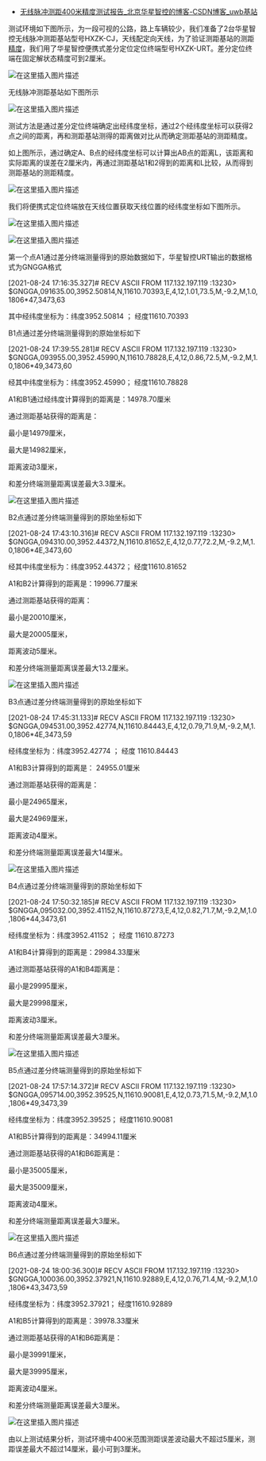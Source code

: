 - [无线脉冲测距400米精度测试报告_北京华星智控的博客-CSDN博客_uwb基站](https://blog.csdn.net/qq_35699674/article/details/119922017?spm=1001.2014.3001.5502)

测试环境如下图所示，为一段可视的公路，路上车辆较少，我们准备了2台华星智控无线脉冲测距基站型号HXZK-CJ，天线配定向天线，为了验证测距基站的测距[精度](https://so.csdn.net/so/search?q=精度&spm=1001.2101.3001.7020)，我们用了华星智控便携式差分定位定位终端型号HXZK-URT。差分定位终端在固定解状态精度可到2厘米。

![在这里插入图片描述](https://img-blog.csdnimg.cn/28494b1a28da4100bf2ad14e720b4dd3.png?x-oss-process=image/watermark,type_ZmFuZ3poZW5naGVpdGk,shadow_10,text_Q1NETiBA5YyX5Lqs5Y2O5pif5pm65o6n,size_28,color_FFFFFF,t_70,g_se,x_16#pic_center)

无线脉冲测距基站如下图所示

![在这里插入图片描述](https://img-blog.csdnimg.cn/033aeeb83a26411da4098b8bae05ba12.png?x-oss-process=image/watermark,type_ZmFuZ3poZW5naGVpdGk,shadow_10,text_Q1NETiBA5YyX5Lqs5Y2O5pif5pm65o6n,size_23,color_FFFFFF,t_70,g_se,x_16#pic_center)

测试方法是通过差分定位终端确定出经纬度坐标，通过2个经纬度坐标可以获得2点之间的距离，再和测距基站测得的距离做对比从而确定测距基站的测距精度。

如上图所示，通过确定A、B点的经纬度坐标可以计算出AB点的距离L，该距离和实际距离的误差在2厘米内，再通过测距基站1和2得到的距离和L比较，从而得到测距基站的测距精度。

![在这里插入图片描述](https://img-blog.csdnimg.cn/f09f8918a25642eeab1146a819bc2420.png?x-oss-process=image/watermark,type_ZmFuZ3poZW5naGVpdGk,shadow_10,text_Q1NETiBA5YyX5Lqs5Y2O5pif5pm65o6n,size_23,color_FFFFFF,t_70,g_se,x_16#pic_center)

我们将便携式定位终端放在天线位置获取天线位置的经纬度坐标如下图所示。

![在这里插入图片描述](https://img-blog.csdnimg.cn/f89ac8c587a345fda0a900b76b0c553d.png?x-oss-process=image/watermark,type_ZmFuZ3poZW5naGVpdGk,shadow_10,text_Q1NETiBA5YyX5Lqs5Y2O5pif5pm65o6n,size_23,color_FFFFFF,t_70,g_se,x_16#pic_center)

![在这里插入图片描述](https://img-blog.csdnimg.cn/903a53e042d74e2b87b8c4cf1504a52f.png?x-oss-process=image/watermark,type_ZmFuZ3poZW5naGVpdGk,shadow_10,text_Q1NETiBA5YyX5Lqs5Y2O5pif5pm65o6n,size_23,color_FFFFFF,t_70,g_se,x_16#pic_center)

第一个点A1通过差分终端测量得到的原始数据如下，华星智控URT输出的数据格式为GNGGA格式

[2021-08-24 17:16:35.327]# RECV ASCII FROM 117.132.197.119 :13230>
$GNGGA,091635.00,3952.50814,N,11610.70393,E,4,12,1.01,73.5,M,-9.2,M,1.0,1806*47,3473,63

其中经纬度坐标为：纬度3952.50814 ； 经度11610.70393

B1点通过差分终端测量得到的原始坐标如下

[2021-08-24 17:39:55.281]# RECV ASCII FROM 117.132.197.119 :13230>
$GNGGA,093955.00,3952.45990,N,11610.78828,E,4,12,0.86,72.5,M,-9.2,M,1.0,1806*49,3473,60

经其中纬度坐标为：纬度3952.45990； 经度11610.78828

A1和B1通过经纬度计算得到的距离是：14978.70厘米

通过测距基站获得的距离是：

最小是14979厘米，

最大是14982厘米，

距离波动3厘米，

和差分终端测量距离误差最大3.3厘米。

![在这里插入图片描述](https://img-blog.csdnimg.cn/7439d342773d4e8b84f6f9a256b343c5.png?x-oss-process=image/watermark,type_ZmFuZ3poZW5naGVpdGk,shadow_10,text_Q1NETiBA5YyX5Lqs5Y2O5pif5pm65o6n,size_13,color_FFFFFF,t_70,g_se,x_16#pic_center)

B2点通过差分终端测量得到的原始坐标如下

[2021-08-24 17:43:10.316]# RECV ASCII FROM 117.132.197.119 :13230>
$GNGGA,094310.00,3952.44372,N,11610.81652,E,4,12,0.77,72.2,M,-9.2,M,1.0,1806*4E,3473,60

经其中纬度坐标为：纬度3952.44372； 经度11610.81652

A1和B2计算得到的距离是：19996.77厘米

通过测距基站获得的距离：

最小是20010厘米，

最大是20005厘米，

距离波动5厘米。

和差分终端测量距离误差最大13.2厘米。

![在这里插入图片描述](https://img-blog.csdnimg.cn/717aab1d454c4e249ea89c3f102fa9b8.png?x-oss-process=image/watermark,type_ZmFuZ3poZW5naGVpdGk,shadow_10,text_Q1NETiBA5YyX5Lqs5Y2O5pif5pm65o6n,size_13,color_FFFFFF,t_70,g_se,x_16#pic_center)

B3点通过差分终端测量得到的原始坐标如下

[2021-08-24 17:45:31.133]# RECV ASCII FROM 117.132.197.119 :13230>
$GNGGA,094531.00,3952.42774,N,11610.84443,E,4,12,0.79,71.9,M,-9.2,M,1.0,1806*4E,3473,59

经纬度坐标为：纬度3952.42774 ； 经度 11610.84443

A1和B3计算得到的距离是： 24955.01厘米

通过测距基站获得的距离是：

最小是24965厘米，

最大是24969厘米，

距离波动4厘米。

和差分终端测量距离误差最大14厘米。

![在这里插入图片描述](https://img-blog.csdnimg.cn/f2f0242dfaba4626b527197f8eb7aa26.png?x-oss-process=image/watermark,type_ZmFuZ3poZW5naGVpdGk,shadow_10,text_Q1NETiBA5YyX5Lqs5Y2O5pif5pm65o6n,size_13,color_FFFFFF,t_70,g_se,x_16#pic_center)

B4点通过差分终端测量得到的原始坐标如下

[2021-08-24 17:50:32.185]# RECV ASCII FROM 117.132.197.119 :13230>
$GNGGA,095032.00,3952.41152,N,11610.87273,E,4,12,0.82,71.7,M,-9.2,M,1.0,1806*44,3473,61

经纬度坐标为：纬度3952.41152 ； 经度 11610.87273

A1和B4计算得到的距离是：29984.33厘米

通过测距基站获得的A1和B4距离是：

最小是29995厘米，

最大是29998厘米，

距离波动3厘米。

和差分终端测量距离误差最大3厘米。

![在这里插入图片描述](https://img-blog.csdnimg.cn/24659dc1d4ca40e7a3012209e89cd4f4.png?x-oss-process=image/watermark,type_ZmFuZ3poZW5naGVpdGk,shadow_10,text_Q1NETiBA5YyX5Lqs5Y2O5pif5pm65o6n,size_13,color_FFFFFF,t_70,g_se,x_16#pic_center)

B5点通过差分终端测量得到的原始坐标如下

[2021-08-24 17:57:14.372]# RECV ASCII FROM 117.132.197.119 :13230>
$GNGGA,095714.00,3952.39525,N,11610.90081,E,4,12,0.73,71.5,M,-9.2,M,1.0,1806*49,3473,39

经纬度坐标为：纬度3952.39525； 经度11610.90081

A1和B5计算得到的距离是：34994.11厘米

通过测距基站获得的A1和B6距离是：

最小是35005厘米，

最大是35009厘米，

距离波动4厘米。

和差分终端测量距离误差最大3厘米。

![在这里插入图片描述](https://img-blog.csdnimg.cn/4b1ac882380540c192602107bb19d1f3.png?x-oss-process=image/watermark,type_ZmFuZ3poZW5naGVpdGk,shadow_10,text_Q1NETiBA5YyX5Lqs5Y2O5pif5pm65o6n,size_13,color_FFFFFF,t_70,g_se,x_16#pic_center)

B6点通过差分终端测量得到的原始坐标如下

[2021-08-24 18:00:36.300]# RECV ASCII FROM 117.132.197.119 :13230>
$GNGGA,100036.00,3952.37921,N,11610.92889,E,4,12,0.76,71.4,M,-9.2,M,1.0,1806*43,3473,59

经纬度坐标为：纬度3952.37921； 经度11610.92889

A1和B5计算得到的距离是：39978.33厘米

通过测距基站获得的A1和B6距离是：

最小是39991厘米，

最大是39995厘米，

距离波动4厘米。

和差分终端测量距离误差最大3厘米。

![在这里插入图片描述](https://img-blog.csdnimg.cn/9cb023ff3efc4fbabdb6a4cc98ae0edf.png?x-oss-process=image/watermark,type_ZmFuZ3poZW5naGVpdGk,shadow_10,text_Q1NETiBA5YyX5Lqs5Y2O5pif5pm65o6n,size_13,color_FFFFFF,t_70,g_se,x_16#pic_center)

由以上测试结果分析，测试环境中400米范围测距误差波动最大不超过5厘米，测距误差最大不超过14厘米，最小可到3厘米。